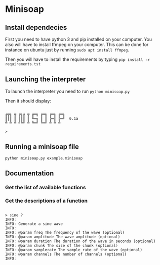 # Minisoap
## Install dependecies
First you need to have python 3 and pip installed on your computer.
You also will have to install ffmpeg on your computer. This can be done for instance on ubuntu just by running ```sudo apt install ffmpeg```.

Then you will have to install the requirements by typing ```pip install -r requirements.tst```

## Launching the interpreter
To launch the interpreter you need to run ```python minisoap.py``` 

Then it should display:

```

╔╦╗ ╦ ╔╗╔ ╦ ╔═╗ ╔═╗ ╔═╗ ╔═╗
║║║ ║ ║║║ ║ ╚═╗ ║ ║ ╠═╣ ╠═╝  0.1a
╩ ╩ ╩ ╝╚╝ ╩ ╚═╝ ╚═╝ ╩ ╩ ╩

>
```

## Running a minisoap file

```python minisoap.py example.minisoap```

## Documentation
### Get the list of available functions
### Get the descriptions of a function

```ansi

> sine ?
INFO: 
INFO: Generate a sine wave
INFO: 
INFO: @param freq The frequency of the wave (optional)
INFO: @param amplitude The wave amplitude (optional)
INFO: @param duration The duration of the wave in seconds (optional)
INFO: @param chunk The size of the chunk (optional)
INFO: @param samplerate The sample rate of the wave (optional)
INFO: @param channels The number of channels (optional)
INFO: 

```